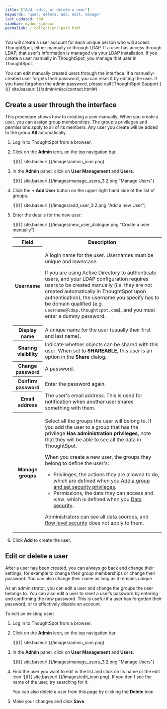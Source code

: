 ```yaml
---
title: ["Add, edit, or delete a user"]
keywords: "user, delete, add, edit, manage"
last_updated: tbd
sidebar: mydoc_sidebar
permalink: /:collection/:path.html
---
```


You will create a user account for each unique person who will access ThoughtSpot, either manually or through LDAP. If a user has access through LDAP, that user's information is managed via your LDAP installation.  If you create a user manually in ThoughtSpot, you manage that user in ThoughtSpot.

You can edit manually created users through the interface. If a manually-created user forgets their password, you can reset it by editing the user. If you have forgotten the admin password, please call [ThoughtSpot Support.]({{ site.baseurl }}/admin/misc/contact.html#)


## Create a user through the interface

This procedure shows how to creating a user manually. When you create a user, you can assign group memberships. The group's privileges and permissions apply to all of its members. Any user you create will be added to the group **All** automatically.

1. Log in to ThoughtSpot from a browser.
2. Click on the **Admin** icon, on the top navigation bar.

    ![]({{ site.baseurl }}/images/admin_icon.png)

3.  In the **Admin** panel, click on **User Management** and **Users**.

     ![]({{ site.baseurl }}/images/manage_users_3.2.png "Manage Users")

4. Click the **+ Add User** button on the upper right hand side of the list of groups.

     ![]({{ site.baseurl }}/images/add_user_3.2.png "Add a new User")

5. Enter the details for the new user:

     ![]({{ site.baseurl }}/images/new_user_dialogue.png "Create a user manually")

     <table>
     <colgroup>
     <col width="20%" />
     <col width="80%" />
     </colgroup>
      <tr>
        <th>Field</th>
        <th>Description</th>
      </tr>
      <tr>
        <th>Username</th>
        <td><p>A login name for the user. Usernames must be unique and lowercase.</p>
        <p>If you are using Active Directory to authenticate users, and your LDAP configuration requires users to be created manually (i.e. they are not created automatically in ThoughtSpot upon authentication), the username you specify has to be domain qualified (e.g. <code>username@ldap.thoughtspot.com</code>), and you must enter a dummy password.</p></td>
      </tr>
      <tr>
        <th>Display name</th>
        <td>A unique name for the user (usually their first and last name).</td>
      </tr>
      <tr>
        <th>Sharing visibility</th>
        <td>Indicate whether objects can be shared with this user. When set to <b>SHAREABLE</b>,
        this user is an option in the <b>Share</b> dialog.</td>
      </tr>
      <tr>
        <th>Change password</th>
        <td>A password.</td>
      </tr>
      <tr>
        <th>Confirm password</th>
        <td>Enter the password again.</td>
      </tr>   
      <tr>
        <th>Email address</th>
        <td>The user's email address. This is used for notification when another user shares something with them.</td>
      </tr>         
      <tr>
        <th>Manage groups</th>
        <td><p>Select all the groups the user will belong to. If you add the user to a group that has the privilege <b>Has administration privileges</b>, note that they will be able to see all the data in ThoughtSpot. </p>
        <p>
        When you create a new user, the groups they belong to define the user's:
        <ul>
        <li>Privileges, the actions they are allowed to do, which are defined when you <a href="add-group.html">Add a group and set security privileges</a>.</li>
        <li>Permissions, the data they can access and view, which is defined when you <a href="{{"/admin/data-security/sharing-security-overview.html#" | prepend: site.baseurl }}">Data security</a>.</li>
      </ul>
        </p>
        <p>Administrators can see all data sources, and <a href="{{"/admin/data-security/about-row-security.html#" | prepend: site.baseurl }}">Row level security</a> does not apply to them.</p></td>
      </tr>
     </table>

6. Click **Add** to create the user.



## Edit or delete a user

After a user has been created, you can always go back and change their settings, for example to change their group memberships or change their password. You can also change their name as long as it remains unique

As an administrator, you can edit a user and change the groups the user belongs to. You can also edit a user to reset a user’s password by entering and confirming the new password. This is useful if a user has forgotten their password, or to effectively disable an account.

To edit an existing user:

1. Log in to ThoughtSpot from a browser.
2. Click on the **Admin** icon, on the top navigation bar.

    ![]({{ site.baseurl }}/images/admin_icon.png)

3.  In the **Admin** panel, click on **User Management** and **Users**.

     ![]({{ site.baseurl }}/images/manage_users_3.2.png "Manage Users")

4. Find the user you want to edit in the list and click on its name or the edit icon ![]({{ site.baseurl }}/images/edit_icon.png). If you don't see the name of the user, try searching for it.

    You can also delete a user from this page by clicking the **Delete** icon.

5. Make your changes and click **Save**.
